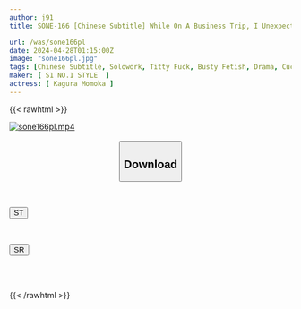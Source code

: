 ```yaml
---
author: j91
title: SONE-166 [Chinese Subtitle] While On A Business Trip, I Unexpectedly Shared A Room With My Big-breasted K-cup Female Boss. Momoka Kagura Had A Night Of Intense Sexual Intercourse That Lasted Until The Morning.

url: /was/sone166pl
date: 2024-04-28T01:15:00Z
image: "sone166pl.jpg"
tags: [Chinese Subtitle, Solowork, Titty Fuck, Busty Fetish, Drama, Cuckold, Ultra-Huge Tits	]
maker: [ S1 NO.1 STYLE  ]
actress: [ Kagura Momoka ]
---
```



{{< rawhtml >}}

<div class="video" data-videoid="rg6327ZvOVHbJgJ">
    <a href="javascript:;">
        <img src="/was/sone166pl/sone166pl.jpg" width="WIDTH" height="HEIGHT" alt="sone166pl.mp4" loading="lazy">
    </a>
</div>

<script type="text/javascript" src="https://j91.asia/asset/on-demand-st.js"></script>

<br>
  <link rel="stylesheet" href="https://j91.asia/asset/bs5.css">
  
  <center>
  <button class="btn btn-primary" type="button" data-bs-toggle="collapse" data-bs-target=".multi-collapse" aria-expanded="false" aria-controls="multiCollapseExample1 multiCollapseExample2"><h2>Download</h2></button></center>
</p>
<div class="row">
  <div class="col">
    <div class="collapse multi-collapse" id="multiCollapseExample1">
      <div class="card card-body">
	      	      <br>
<div class="buttons">  
<p><a href="https://streamtape.to/v/rg6327ZvOVHbJgJ" target="_blank"><button class="btn-hover color-3"><i class="fa fa-download"></i> ST</button></a></p></div>
    </div>
  </div>
</div>
  <div class="col">
    <div class="collapse multi-collapse" id="multiCollapseExample2">
      <div class="card card-body">
	      <br>
<div class="buttons">
<p><a href="https://rubystm.com/79kb9qwg21oc" target="_blank"><button class="btn-hover color-9"><i class="fa fa-download"></i> SR</button></a></p></div>
<br><br>
      </div>
    </div>
  </div>
</div>

{{< /rawhtml >}}